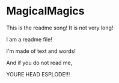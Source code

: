 MagicalMagics
=============

This is the readme song!
It is not very long!

I am a readme file!

I'm made of text and words!

And if you do not read me,

YOURE HEAD ESPLODE!!!
